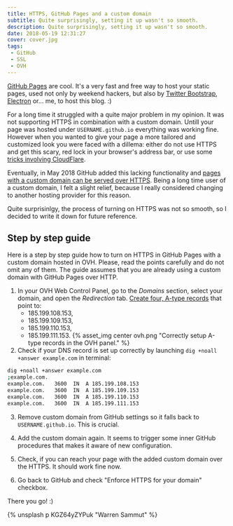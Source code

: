 ```yaml
---
title: HTTPS, GitHub Pages and a custom domain
subtitle: Quite surprisingly, setting it up wasn't so smooth.
description: Quite surprisingly, setting it up wasn't so smooth.
date: 2018-05-19 12:31:27
cover: cover.jpg
tags:
 - GitHub
 - SSL
 - OVH
---
```


[GitHub Pages](https://pages.github.com/) are cool. It's a very fast and free way to host your static pages, used not only by weekend hackers, but also by [Twitter Bootstrap](http://getbootstrap.com/), [Electron](https://electronjs.org/) or... me, to host this blog. :)

For a long time it struggled with a quite major problem in my opinion. It was not supporting HTTPS in combination with a custom domain. Untill your page was hosted under `USERNAME.github.io` everything was working fine. However when you wanted to give your page a more tailored and customized look you were faced with a dillema: either do not use HTTPS and get this scary, red lock in your browser's address bar, or use some [tricks involving CloudFlare](https://medium.freecodecamp.org/an-illustrated-guide-for-setting-up-your-website-using-github-cloudflare-5a7a11ca9465).

Eventually, in May 2018 GitHub added this lacking functionality and [pages with a custom domain can be served over HTTPS](https://blog.github.com/2018-05-01-github-pages-custom-domains-https/). Being a long time user of a custom domain, I felt a slight relief, because I really considered changing to another hosting provider for this reason. 

Quite surprisinlgy, the process of turning on HTTPS was not so smooth, so I decided to write it down for future reference.

## Step by step guide

Here is a step by step guide how to turn on HTTPS in GitHub Pages with a custom domain hosted in OVH. Please, read the points carefully and do not omit any of them. The guide assumes that you are already using a custom domain with GitHub Pages over HTTP.

1. In your OVH Web Control Panel, go to the _Domains_ section, select your domain, and open the _Redirection_ tab. [Create four, A-type records](https://help.github.com/articles/setting-up-an-apex-domain/#configuring-a-records-with-your-dns-provider) that point to:
   - 185.199.108.153,
   - 185.199.109.153,
   - 185.199.110.153,
   - 185.199.111.153.
{% asset_img center ovh.png "Correctly setup A-type records in the OVH panel." %}
2. Check if your DNS record is set up correctly by launching `dig +noall +answer example.com` in terminal:
```sh
dig +noall +answer example.com
;example.com.
example.com.   3600  IN  A 185.199.108.153
example.com.   3600  IN  A 185.199.109.153
example.com.   3600  IN  A 185.199.110.153
example.com.   3600  IN  A 185.199.111.153
```
3. Remove custom domain from GitHub settings so it falls back to `USERNAME.github.io`. This is crucial.

4. Add the custom domain again. It seems to trigger some inner GitHub procedures that makes it aware of new configuration.

5. Check, if you can reach your page with the added custom domain over the HTTPS. It should work fine now.

6. Go back to GitHub and check "Enforce HTTPS for your domain" checkbox.

There you go! :)

{% unsplash p KGZ64yZYPuk "Warren Sammut" %}
